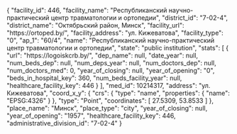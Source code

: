 {
    "facility_id": 446,
    "facility_name": "Республиканский научно-практический центр травматологии и ортопедии",
    "district_id": "7-02-4",
    "district_name": "Октябрьский район, Минск",
    "facility_url": "https:\/\/ortoped.by\/",
    "facility_address": "ул. Кижеватова",
    "facility_type": "0",
    "ap_1": "60\/4",
    "name": "Республиканский научно-практический центр травматологии и ортопедии",
    "state": "public institution",
    "stats": [
        {
            "url": "https:\/\/logoiskcrb.by\/",
            "dep_name": null,
            "date_year": null,
            "num_beds_dep": null,
            "num_deps_year": null,
            "num_doctors_dep": null,
            "num_doctors_med": 0,
            "year_of_closing": null,
            "year_of_opening": "0",
            "beds_in_hospital_key": 360,
            "num_beds_facility_year": null,
            "healthcare_facility_key": 446
        }
    ],
    "med_id": 10214317,
    "address": "ул. Кижеватова",
    "coord_x_y": {
        "crs": {
            "type": "name",
            "properties": {
                "name": "EPSG:4326"
            }
        },
        "type": "Point",
        "coordinates": [
            27.5309,
            53.8533
        ]
    },
    "place_name": "Минск",
    "place_type": "city",
    "year_of_closing": null,
    "year_of_opening": "1957",
    "healthcare_facility_key": 446,
    "administrative_division_id": "7-02-4"
}